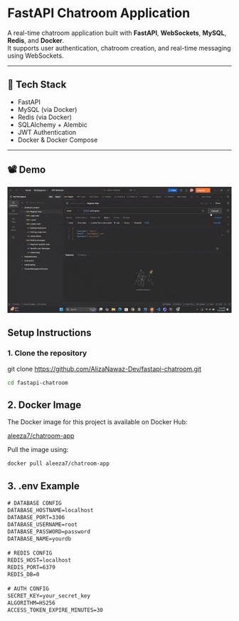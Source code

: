 # FastAPI Chatroom Application

A real-time chatroom application built with **FastAPI**, **WebSockets**, **MySQL**, **Redis**, and **Docker**.  
It supports user authentication, chatroom creation, and real-time messaging using WebSockets.

---

## 🔧 Tech Stack

- FastAPI
- MySQL (via Docker)
- Redis (via Docker)
- SQLAlchemy + Alembic
- JWT Authentication
- Docker & Docker Compose

---

## 📽️ Demo

![Chatroom Demo](./assets/Chatroom_Demo.gif)


##  Setup Instructions

### 1. Clone the repository

git clone https://github.com/AlizaNawaz-Dev/fastapi-chatroom.git
```bash
cd fastapi-chatroom
```
## 2. Docker Image

The Docker image for this project is available on Docker Hub:

[aleeza7/chatroom-app](https://hub.docker.com/r/aleeza7/chatroom-app)

Pull the image using:

```bash
docker pull aleeza7/chatroom-app
```
## 3. .env Example
```env
# DATABASE CONFIG 
DATABASE_HOSTNAME=localhost
DATABASE_PORT=3306
DATABASE_USERNAME=root
DATABASE_PASSWORD=password
DATABASE_NAME=yourdb

# REDIS CONFIG 
REDIS_HOST=localhost
REDIS_PORT=6379
REDIS_DB=0

# AUTH CONFIG
SECRET_KEY=your_secret_key
ALGORITHM=HS256
ACCESS_TOKEN_EXPIRE_MINUTES=30
```
